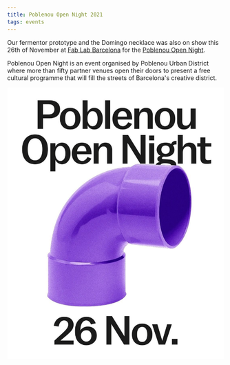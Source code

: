 ```yaml
---
title: Poblenou Open Night 2021
tags: events
---
```


Our fermentor prototype and the Domingo necklace was also on show this 26th of November at [Fab Lab Barcelona](https://fablabbcn.org/) for the [Poblenou Open Night](https://www.poblenouurbandistrict.com).

Poblenou Open Night is an event organised by Poblenou Urban District where more than fifty partner venues open their doors to present a free cultural programme that will fill the streets of Barcelona's creative district.

![](poblenou-open-night.jpeg)
